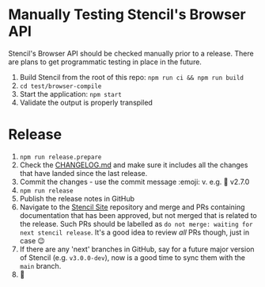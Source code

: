 # Manually Testing Stencil's Browser API

Stencil's Browser API should be checked manually prior to a release. There are plans to get programmatic testing in
place in the future.

1. Build Stencil from the root of this repo: `npm run ci && npm run build`
2. `cd test/browser-compile`
3. Start the application: `npm start`
4. Validate the output is properly transpiled

# Release

1. `npm run release.prepare`
2. Check the [CHANGELOG.md](../CHANGELOG.md) and make sure it includes all the changes that have landed since the last 
release.
3. Commit the changes - use the commit message :emoji: v<VERSION>. e.g. :star2: v2.7.0 
4. `npm run release`
5. Publish the release notes in GitHub
6. Navigate to the [Stencil Site](https://github.com/ionic-team/stencil-site/pulls) repository and merge and PRs 
   containing documentation that has been approved, but not merged that is related to the release. Such PRs should be
   labelled as `do not merge: waiting for next stencil release`. It's a good idea to review _all_ PRs though, just in
   case :wink:
7. If there are any 'next' branches in GitHub, say for a future major version of Stencil (e.g. `v3.0.0-dev`), now is a
   good time to sync them with the `main` branch.
8. :tada:
